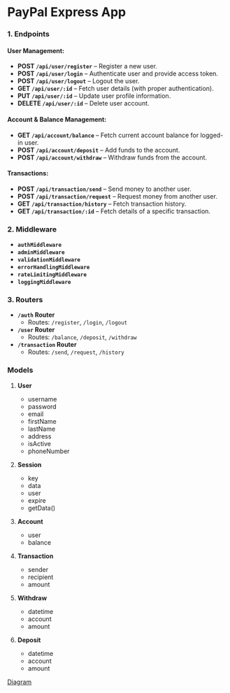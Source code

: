 # PayPal Express App

### 1. **Endpoints**

#### **User Management:**

- **POST `/api/user/register`** – Register a new user.
- **POST `/api/user/login`** – Authenticate user and provide access token.
- **POST `/api/user/logout`** – Logout the user.
- **GET `/api/user/:id`** – Fetch user details (with proper authentication).
- **PUT `/api/user/:id`** – Update user profile information.
- **DELETE `/api/user/:id`** – Delete user account.

#### **Account & Balance Management:**

- **GET `/api/account/balance`** – Fetch current account balance for logged-in user.
- **POST `/api/account/deposit`** – Add funds to the account.
- **POST `/api/account/withdraw`** – Withdraw funds from the account.

#### **Transactions:**

- **POST `/api/transaction/send`** – Send money to another user.
- **POST `/api/transaction/request`** – Request money from another user.
- **GET `/api/transaction/history`** – Fetch transaction history.
- **GET `/api/transaction/:id`** – Fetch details of a specific transaction.

### 2. **Middleware**

- **`authMiddleware`**
- **`adminMiddleware`**
- **`validationMiddleware`**
- **`errorHandlingMiddleware`**
- **`rateLimitingMiddleware`**
- **`loggingMiddleware`**

### 3. **Routers**

- **`/auth` Router**
  - Routes: `/register`, `/login`, `/logout`
- **`/user` Router**
  - Routes: `/balance`, `/deposit`, `/withdraw`
- **`/transaction` Router**
  - Routes: `/send`, `/request`, `/history`

### Models

1. **User**

   - username
   - password
   - email
   - firstName
   - lastName
   - address
   - isActive
   - phoneNumber

2. **Session**

   - key
   - data
   - user
   - expire
   - getData()

3. **Account**

   - user
   - balance

4. **Transaction**

   - sender
   - recipient
   - amount

5. **Withdraw**

   - datetime
   - account
   - amount

6. **Deposit**

   - datetime
   - account
   - amount

[Diagram](https://dbdiagram.io/d/67010bdffb079c7ebd6cb085)
